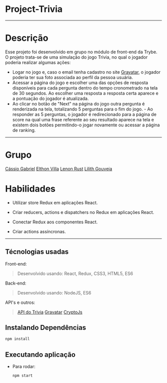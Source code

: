 # Project-Trivia
---
# Descrição
Esse projeto foi desenvolvido em grupo no módulo de front-end da Trybe. O projeto trata-se de uma simulação do jogo Trivia, no qual o jogador poderia realizar algumas ações:

 - Logar no jogo e, caso o email tenha cadastro no site [Gravatar](https://pt.gravatar.com/), o jogador poderia ter sua foto associada ao perfil da pessoa usuária.
  - Acessar a página do jogo e escolher uma das opções de resposta disponíveis para cada pergunta dentro do tempo cronometrado na tela de 30 segundos. Ao escolher uma resposta a resposta certa aparece e a pontuação do jogador é atualizada.
   - Ao clicar no botão de "Next" na página do jogo outra pergunta é renderizada na tela, totalizando 5 perguntas para o fim do jogo.
    - Ao responder as 5 perguntas, o jogador é redirecionado para a página de score na qual uma frase referente ao seu resultado aparece na tela e existem dois botões permitindo-o jogar novamente ou acessar a página de ranking.
   
---

# Grupo
[Cássio Gabriel](https://github.com/cassiomirailh)
[Elthon Villa](https://github.com/elthonvilla)
[Lenon Rust](https://github.com/lenonrust)
[Lilith Gouveia](https://github.com/LilithGouveia)

# Habilidades

  - Utilizar store Redux em aplicações React.

  - Criar reducers, actions e dispatchers no Redux em aplicações React.

  - Conectar Redux aos componentes React.

  - Criar actions assíncronas.

---
## Técnologias usadas

Front-end:
> Desenvolvido usando: React, Redux, CSS3, HTML5, ES6

Back-end:
> Desenvolvido usando: NodeJS, ES6

API's e outros:
> [API do Trivia](https://opentdb.com/api_config.php)
> [Gravatar](https://br.gravatar.com/site/implement/images/)
> [CryptoJs](https://github.com/brix/crypto-js)
## Instalando Dependências

```bash
npm install
``` 

## Executando aplicação

* Para rodar:

  ```
  npm start
  ```


